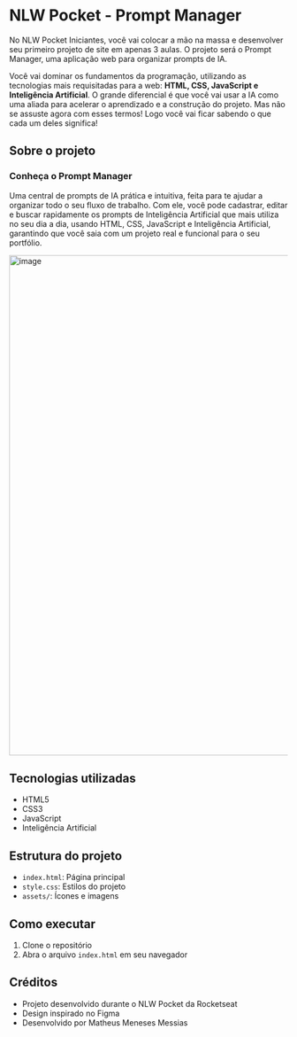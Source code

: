 # NLW Pocket - Prompt Manager

No NLW Pocket Iniciantes, você vai colocar a mão na massa e desenvolver seu primeiro projeto de site em apenas 3 aulas. O projeto será o Prompt Manager, uma aplicação web para organizar prompts de IA.

Você vai dominar os fundamentos da programação, utilizando as tecnologias mais requisitadas para a web: **HTML, CSS, JavaScript e Inteligência Artificial**. O grande diferencial é que você vai usar a IA como uma aliada para acelerar o aprendizado e a construção do projeto. Mas não se assuste agora com esses termos! Logo você vai ficar sabendo o que cada um deles significa!

## Sobre o projeto

### Conheça o Prompt Manager

Uma central de prompts de IA prática e intuitiva, feita para te ajudar a organizar todo o seu fluxo de trabalho. Com ele, você pode cadastrar, editar e buscar rapidamente os prompts de Inteligência Artificial que mais utiliza no seu dia a dia, usando HTML, CSS, JavaScript e Inteligência Artificial, garantindo que você saia com um projeto real e funcional para o seu portfólio.

<img width="1866" height="903" alt="image" src="https://github.com/user-attachments/assets/75a90dee-15ea-4d3b-95d0-1ed2ad281df0" />


## Tecnologias utilizadas

- HTML5
- CSS3
- JavaScript
- Inteligência Artificial

## Estrutura do projeto

- `index.html`: Página principal
- `style.css`: Estilos do projeto
- `assets/`: Ícones e imagens

## Como executar

1. Clone o repositório
2. Abra o arquivo `index.html` em seu navegador

## Créditos

- Projeto desenvolvido durante o NLW Pocket da Rocketseat
- Design inspirado no Figma
- Desenvolvido por Matheus Meneses Messias
